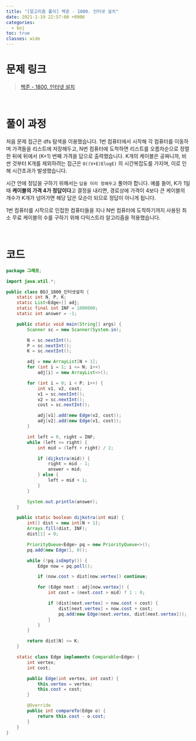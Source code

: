 ```yaml
---
title: "[알고리즘 풀이] 백준 - 1800. 인터넷 설치"
date: 2021-1-19 22:57:00 +0900
categories:
  - boj
toc: true
classes: wide
---
```


# 문제 링크

> [백준 - 1800. 인터넷 설치](https://www.acmicpc.net/problem/1800)

<br>

# 풀이 과정

처음 문제 접근은 dfs 탐색을 이용했습니다. 1번 컴퓨터에서 시작해 각 컴퓨터를 이동하며 가격들을 리스트에 저장해두고, N번 컴퓨터에 도착하면 리스트를 오름차순으로 정렬한 뒤에 뒤에서 (K+1) 번째 가격을 답으로 출력했습니다. K개의 케이블은 공짜니까, 비싼 것부터 K개를 제외하려는 접근은 `O((V+E)ElogE)` 의 시간복잡도를 가지며, 이로 인해 시간초과가 발생했습니다.

시간 안에 정답을 구하기 위해서는 `답을 미리 정해두고` 풀어야 합니다. 예를 들어, K가 1일 때 **케이블의 가격 4가 정답이다**고 결정을 내리면, 경로상에 가격이 4보다 큰 케이블의 개수가 K개가 넘어가면 해당 답은 모순이 되므로 정답이 아니게 됩니다.

1번 컴퓨터를 시작으로 인접한 컴퓨터들을 지나 N번 컴퓨터에 도착하기까지 사용된 최소 무료 케이블의 수를 구하기 위해 다익스트라 알고리즘을 적용했습니다.

<br>

# 코드

```java
package 그래프;

import java.util.*;

public class BOJ_1800_인터넷설치 {
    static int N, P, K;
    static List<Edge>[] adj;
    static final int INF = 1000000;
    static int answer = -1;

    public static void main(String[] args) {
        Scanner sc = new Scanner(System.in);

        N = sc.nextInt();
        P = sc.nextInt();
        K = sc.nextInt();

        adj = new ArrayList[N + 1];
        for (int i = 1; i <= N; i++)
            adj[i] = new ArrayList<>();

        for (int i = 0; i < P; i++) {
            int v1, v2, cost;
            v1 = sc.nextInt();
            v2 = sc.nextInt();
            cost = sc.nextInt();

            adj[v1].add(new Edge(v2, cost));
            adj[v2].add(new Edge(v1, cost));
        }

        int left = 0, right = INF;
        while (left <= right) {
            int mid = (left + right) / 2;

            if (dijkstra(mid)) {
                right = mid - 1;
                answer = mid;
            } else {
                left = mid + 1;
            }
        }

        System.out.println(answer);
    }

    public static boolean dijkstra(int mid) {
        int[] dist = new int[N + 1];
        Arrays.fill(dist, INF);
        dist[1] = 0;

        PriorityQueue<Edge> pq = new PriorityQueue<>();
        pq.add(new Edge(1, 0));

        while (!pq.isEmpty()) {
            Edge now = pq.poll();

            if (now.cost > dist[now.vertex]) continue;

            for (Edge next : adj[now.vertex]) {
                int cost = (next.cost > mid) ? 1 : 0;

                if (dist[next.vertex] > now.cost + cost) {
                    dist[next.vertex] = now.cost + cost;
                    pq.add(new Edge(next.vertex, dist[next.vertex]));
                }
            }
        }

        return dist[N] <= K;
    }

    static class Edge implements Comparable<Edge> {
        int vertex;
        int cost;

        public Edge(int vertex, int cost) {
            this.vertex = vertex;
            this.cost = cost;
        }

        @Override
        public int compareTo(Edge o) {
            return this.cost - o.cost;
        }
    }
}
```